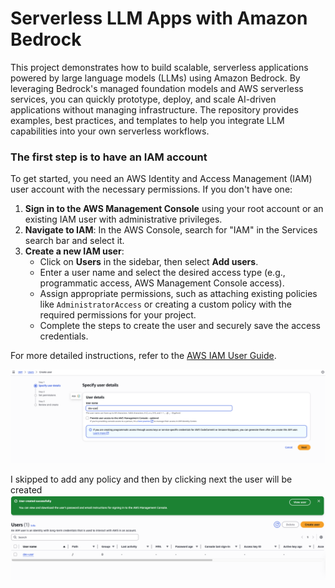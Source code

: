 # Serverless LLM Apps with Amazon Bedrock

This project demonstrates how to build scalable, serverless applications powered by large language models (LLMs) using Amazon Bedrock. By leveraging Bedrock's managed foundation models and AWS serverless services, you can quickly prototype, deploy, and scale AI-driven applications without managing infrastructure. The repository provides examples, best practices, and templates to help you integrate LLM capabilities into your own serverless workflows.


### The first step is to have an IAM account

To get started, you need an AWS Identity and Access Management (IAM) user account with the necessary permissions. If you don't have one:

1. **Sign in to the AWS Management Console** using your root account or an existing IAM user with administrative privileges.
2. **Navigate to IAM**: In the AWS Console, search for "IAM" in the Services search bar and select it.
3. **Create a new IAM user**:
    - Click on **Users** in the sidebar, then select **Add users**.
    - Enter a user name and select the desired access type (e.g., programmatic access, AWS Management Console access).
    - Assign appropriate permissions, such as attaching existing policies like `AdministratorAccess` or creating a custom policy with the required permissions for your project.
    - Complete the steps to create the user and securely save the access credentials.

For more detailed instructions, refer to the [AWS IAM User Guide](https://docs.aws.amazon.com/IAM/latest/UserGuide/id_users_create.html).

![alt text](image.png)

I skipped to add any policy and then by clicking next the user will be created 
![alt text](image-1.png)